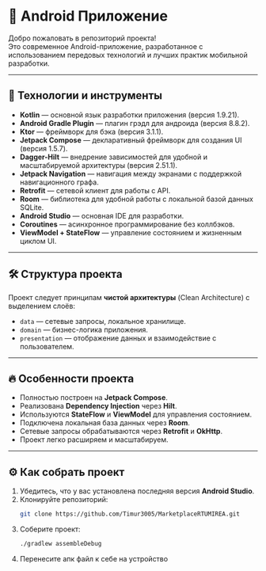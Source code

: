 # 📱 Android Приложение

Добро пожаловать в репозиторий проекта!  
Это современное Android-приложение, разработанное с использованием передовых технологий и лучших практик мобильной разработки.

---

## 🚀 Технологии и инструменты

- **Kotlin** — основной язык разработки приложения (версия 1.9.21).
- **Android Gradle Plugin** — плагин грэдл для андроида (версия 8.8.2).
- **Ktor** — фреймворк для бэка (версия 3.1.1).
- **Jetpack Compose** — декларативный фреймворк для создания UI (версия 1.5.7).
- **Dagger-Hilt** — внедрение зависимостей для удобной и масштабируемой архитектуры (версия 2.51.1).
- **Jetpack Navigation** — навигация между экранами с поддержкой навигационного графа.
- **Retrofit** — сетевой клиент для работы с API.
- **Room** — библиотека для удобной работы с локальной базой данных SQLite.
- **Android Studio** — основная IDE для разработки.
- **Coroutines** — асинхронное программирование без коллбэков.
- **ViewModel + StateFlow** — управление состоянием и жизненным циклом UI.

---

## 🛠 Структура проекта

Проект следует принципам **чистой архитектуры** (Clean Architecture) с выделением слоёв:
- `data` — сетевые запросы, локальное хранилище.
- `domain` — бизнес-логика приложения.
- `presentation` — отображение данных и взаимодействие с пользователем.

---

## 🔥 Особенности проекта

- Полностью построен на **Jetpack Compose**.
- Реализована **Dependency Injection** через **Hilt**.
- Используются **StateFlow** и **ViewModel** для управления состоянием.
- Подключена локальная база данных через **Room**.
- Сетевые запросы обрабатываются через **Retrofit** и **OkHttp**.
- Проект легко расширяем и масштабируем.

---

## ⚙️ Как собрать проект

1. Убедитесь, что у вас установлена последняя версия **Android Studio**.
2. Клонируйте репозиторий:
   ```bash
   git clone https://github.com/Timur3005/MarketplaceRTUMIREA.git
3. Соберите проект:
   ```bash
   ./gradlew assembleDebug
4. Перенесите апк файл к себе на устройство

